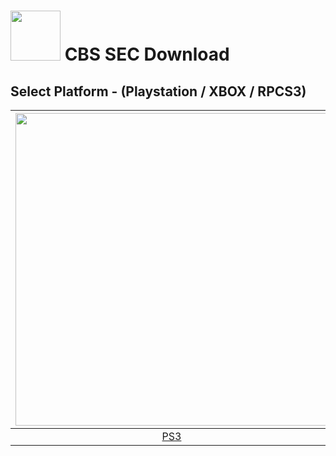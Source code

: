 # <img width="80" src="https://github.com/dylanhale/ScorebugMods/blob/main/assets/images/CBSSEC.png"> CBS SEC Download

## Select Platform - (Playstation / XBOX / RPCS3)

| <img width="500" src="https://github.com/dylanhale/ScorebugMods/blob/main/assets/images/Playstation.png"> | <img width="500" src="https://github.com/dylanhale/ScorebugMods/blob/main/assets/images/Xbox.png"> | <img width="500" src="https://github.com/dylanhale/ScorebugMods/blob/main/assets/images/RPCS3.png"> |
| :---:|:---:|:---:|
| [PS3](https://www.mediafire.com/file/tx4e6znon177uk2/SEC-PSButtons-V20.rar/file) |  [XBOX - Coming Soon]| [RPCS3](https://github.com/dylanhale/ScorebugMods/blob/main/Scorebugs/CBS%20SEC/RPCS3/index.md) |

